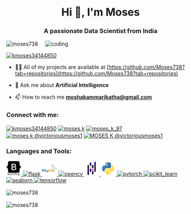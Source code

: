 

<h1 align="center">Hi 👋, I'm Moses</h1>
<h3 align="center">A passionate Data Scientist from India</h3>

<img align="right" width="400" alt="coding" src="https://i.pinimg.com/originals/81/17/8b/81178b47a8598f0c81c4799f2cdd4057.gif" alt="Italian Trulli">

<p align="left"> <img src="https://komarev.com/ghpvc/?username=moses738&label=Profile%20views&color=0e75b6&style=flat" alt="moses738" /> </p>

<p align="left"> <a href="https://twitter.com/kmoses34144850" target="blank"><img src="https://img.shields.io/twitter/follow/kmoses34144850?logo=twitter&style=for-the-badge" alt="kmoses34144850" /></a> </p>

- 👨‍💻 All of my projects are available at [https://github.com/Moses738?tab=repositories](https://github.com/Moses738?tab=repositories)

- 💬 Ask me about **Artificial Intelligence**

- 📫 How to reach me **moshakammarikatha@gmail.com**

<h3 align="left">Connect with me:</h3>
<p align="left">
<a href="https://twitter.com/kmoses34144850" target="blank"><img align="center" src="https://raw.githubusercontent.com/rahuldkjain/github-profile-readme-generator/master/src/images/icons/Social/twitter.svg" alt="kmoses34144850" height="30" width="40" /></a>
<a href="https://linkedin.com/in/moses k" target="blank"><img align="center" src="https://raw.githubusercontent.com/rahuldkjain/github-profile-readme-generator/master/src/images/icons/Social/linked-in-alt.svg" alt="moses k" height="30" width="40" /></a>
<a href="https://instagram.com/moses_k_97" target="blank"><img align="center" src="https://raw.githubusercontent.com/rahuldkjain/github-profile-readme-generator/master/src/images/icons/Social/instagram.svg" alt="moses_k_97" height="30" width="40" /></a>
<a href="https://www.hackerearth.com/moses k @victoriousmoses1" target="blank"><img align="center" src="https://raw.githubusercontent.com/rahuldkjain/github-profile-readme-generator/master/src/images/icons/Social/hackerearth.svg" alt="moses k @victoriousmoses1" height="30" width="40" /></a>
<a href="https://discord.gg/MOSES K @victoriousmoses1" target="blank"><img align="center" src="https://raw.githubusercontent.com/rahuldkjain/github-profile-readme-generator/master/src/images/icons/Social/discord.svg" alt="MOSES K @victoriousmoses1" height="30" width="40" /></a>
</p>

<h3 align="left">Languages and Tools:</h3>
<p align="left"> <a href="https://getbootstrap.com" target="_blank" rel="noreferrer"> <img src="https://raw.githubusercontent.com/devicons/devicon/master/icons/bootstrap/bootstrap-plain-wordmark.svg" alt="bootstrap" width="40" height="40"/> </a> <a href="https://flask.palletsprojects.com/" target="_blank" rel="noreferrer"> <img src="https://www.vectorlogo.zone/logos/pocoo_flask/pocoo_flask-icon.svg" alt="flask" width="40" height="40"/> </a> <a href="https://www.mysql.com/" target="_blank" rel="noreferrer"> <img src="https://raw.githubusercontent.com/devicons/devicon/master/icons/mysql/mysql-original-wordmark.svg" alt="mysql" width="40" height="40"/> </a> <a href="https://opencv.org/" target="_blank" rel="noreferrer"> <img src="https://www.vectorlogo.zone/logos/opencv/opencv-icon.svg" alt="opencv" width="40" height="40"/> </a> <a href="https://pandas.pydata.org/" target="_blank" rel="noreferrer"> <img src="https://raw.githubusercontent.com/devicons/devicon/2ae2a900d2f041da66e950e4d48052658d850630/icons/pandas/pandas-original.svg" alt="pandas" width="40" height="40"/> </a> <a href="https://www.python.org" target="_blank" rel="noreferrer"> <img src="https://raw.githubusercontent.com/devicons/devicon/master/icons/python/python-original.svg" alt="python" width="40" height="40"/> </a> <a href="https://pytorch.org/" target="_blank" rel="noreferrer"> <img src="https://www.vectorlogo.zone/logos/pytorch/pytorch-icon.svg" alt="pytorch" width="40" height="40"/> </a> <a href="https://scikit-learn.org/" target="_blank" rel="noreferrer"> <img src="https://upload.wikimedia.org/wikipedia/commons/0/05/Scikit_learn_logo_small.svg" alt="scikit_learn" width="40" height="40"/> </a> <a href="https://seaborn.pydata.org/" target="_blank" rel="noreferrer"> <img src="https://seaborn.pydata.org/_images/logo-mark-lightbg.svg" alt="seaborn" width="40" height="40"/> </a> <a href="https://www.tensorflow.org" target="_blank" rel="noreferrer"> <img src="https://www.vectorlogo.zone/logos/tensorflow/tensorflow-icon.svg" alt="tensorflow" width="40" height="40"/> </a> </p>

<p><img align="center" src="https://github-readme-stats.vercel.app/api/top-langs?username=moses738&show_icons=true&locale=en&layout=compact" alt="moses738" /></p>

<p><img align="center" src="https://github-readme-streak-stats.herokuapp.com/?user=moses738&" alt="moses738" /></p>
